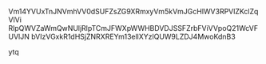 Vm14YVUxTnJNVmhVV0dSUFZsZG9XRmxyVm5kVmJGcHlWV3RPVlZKclZqVlVi
RlpQWVZaWmQwNUljRlpTCmJFWXpWWHBDVDJSSFZrbFViVVpoQ21WcVFUVlJN
bVIzVGxkR1dHSjZNRXREYm13ellXYzlQUW9LZDJ4MwoKdnB3

ytq